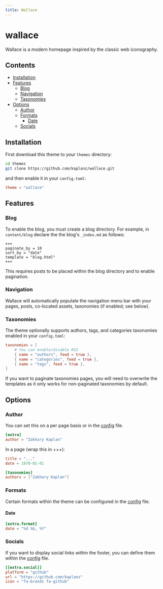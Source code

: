 ```yaml
---
title: Wallace
---
```


# wallace

Wallace is a modern homepage inspired by the classic web iconography.

## Contents

- [Installation](#installation)
- [Features](#features)
  - [Blog](#blog)
  - [Navigation](#navigation)
  - [Taxonomies](#taxonomies)
- [Options](#options)
  - [Author](#author)
  - [Formats](#formats)
    - [Date](#date)
  - [Socials](#socials)

## Installation

First download this theme to your `themes` directory:

```bash
cd themes
git clone https://github.com/kaplanz/wallace.git
```

and then enable it in your `config.toml`:

```toml
theme = "wallace"
```

## Features

### Blog

To enable the blog, you must create a blog directory. For example, in
`content/blog` declare the the blog's `_index.md` as follows:

```
+++
paginate_by = 10
sort_by = "date"
template = "blog.html"
+++
```

This requires posts to be placed within the blog directory and to enable
pagination.

### Navigation

Wallace will automatically populate the navigation menu bar with your pages,
posts, co-located assets, taxonomies (if enabled; see below).

### Taxonomies

The theme optionally supports authors, tags, and categories taxonomies enabled
in your `config.toml`:

```toml
taxonomies = [
    # You can enable/disable RSS
    { name = "authors", feed = true },
    { name = "categories", feed = true },
    { name = "tags", feed = true },
]
```

If you want to paginate taxonomies pages, you will need to overwrite the
templates as it only works for non-paginated taxonomies by default.

## Options

### Author

You can set this on a per page basis or in the [config](config.toml) file.

```toml
[extra]
author = "Zakhary Kaplan"
```

In a page (wrap this in +++):

```toml
title = "..."
date = 1970-01-01

[taxonomies]
authors = ["Zakhary Kaplan"]
```

### Formats

Certain formats within the theme can be configured in the [config](config.toml)
file.

#### Date

```toml
[extra.format]
date = "%d %b, %Y"
```

### Socials

If you want to display social links within the footer, you can define them
within the [config](config.toml) file.

```toml
[[extra.social]]
platform = "github"
url = "https://github.com/kaplanz"
icon = "fa-brands fa-github"
```
